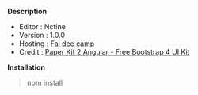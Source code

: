 **Description**
- Editor : Nctine
- Version : 1.0.0
- Hosting : [Fai dee camp](https://faideecamp.firebaseapp.com/)
- Credit : [Paper Kit 2 Angular - Free Bootstrap 4 UI Kit](https://demos.creative-tim.com/paper-kit-2-angular/)

**Installation**
> npm install
